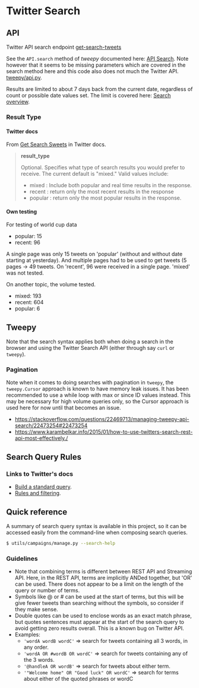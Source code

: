 # Twitter Search

## API

Twitter API search endpoint [get-search-tweets](https://developer.twitter.com/en/docs/tweets/search/api-reference/get-search-tweets)

See the `API.search` method of _tweepy_ documented here: [API Search](http://docs.tweepy.org/en/latest/api.html#API.search). Note however that it seems to be missing parameters which are covered in the search method here and this code also does not much the Twitter API. [tweepy/api.py](    https://github.com/tweepy/tweepy/blob/master/tweepy/api.py).

Results are limited to about 7 days back from the current date, regardless
of count or possible date values set. The limit is covered here: [Search overview](https://developer.twitter.com/en/docs/tweets/search/overview).


### Result Type


#### Twitter docs

From [Get Search Sweets](https://developer.twitter.com/en/docs/tweets/search/api-reference/get-search-tweets.html) in Twitter docs.


> **result_type**
>
> Optional. Specifies what type of search results you would prefer to receive. The current default is "mixed." Valid values include:
> - mixed : Include both popular and real time results in the response.
> - recent : return only the most recent results in the response
> - popular : return only the most popular results in the response.

#### Own testing

For testing of world cup data

- popular: 15
- recent: 96

A single page was only 15 tweets on 'popular' (without and without date starting at yesterday). And multiple pages had to be used to get tweets (5 pages -> 49 tweets. On 'recent', 96 were received in a single page. 'mixed' was not tested.

 On another topic, the volume tested.

  - mixed: 193
  - recent: 604
  - popular: 6


## Tweepy

Note that the search syntax applies both when doing a search in the browser and using the Twitter Search API (either through say `curl` or `tweepy`).

### Pagination

Note when it comes to doing searches with pagination in `tweepy`, the `tweepy.Cursor` approach is known to have memory leak issues.
It has been recommended to use a while loop with max or since ID values
instead. This may be necessary for high volume queries only, so the
Cursor approach is used here for now until that becomes an issue.

- https://stackoverflow.com/questions/22469713/managing-tweepy-api-search/22473254#22473254
- https://www.karambelkar.info/2015/01/how-to-use-twitters-search-rest-api-most-effectively./


## Search Query Rules


### Links to Twitter's docs

- [Build a standard query](https://developer.twitter.com/en/docs/tweets/rules-and-filtering/guides/build-standard-queries).
- [Rules and filtering](https://developer.twitter.com/en/docs/tweets/rules-and-filtering/guides/using-premium-operators).

## Quick reference


A summary of search query syntax is available in this project, so it can be accessed easily from the command-line when composing search queries.

```bash
$ utils/campaigns/manage.py --search-help
```


### Guidelines

- Note that combining terms is different between REST API and Streaming API.
  Here, in the REST API, terms are implicitly ANDed together, but 'OR'
  can be used. There does not appear to be a limit on the length
  of the query or number of terms.
- Symbols like @ or # can be used at the start of terms, but this will
  be give fewer tweets than searching without the symbols, so consider
  if they make sense.
- Double quotes can be used to enclose words as an exact match phrase,
  but quotes sentences must appear at the start of the search query to
  avoid getting zero results overall. This is a known bug on Twitter API.
- Examples:
    * `'wordA wordB wordC'` => search for tweets containing all 3 words,
        in any order.
    * `'wordA OR #wordB OR wordC'` => search for tweets containing any of
        the 3 words.
    * `'@handleA OR wordB'` => search for tweets about either term.
    * `'"Welcome home" OR "Good luck" OR wordC'` => search for terms
        about either of the quoted phrases or wordC
